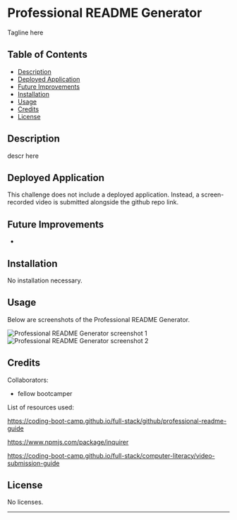 # Professional README Generator
Tagline here

## Table of Contents

- [Description](#description)
- [Deployed Application](#deployed-application)
- [Future Improvements](#future-improvements)
- [Installation](#installation)
- [Usage](#usage)
- [Credits](#credits)
- [License](#license)

## Description

descr here

## Deployed Application

This challenge does not include a deployed application. Instead, a screen-recorded video is submitted alongside the github repo link.

## Future Improvements

* 

## Installation

No installation necessary.

## Usage

Below are screenshots of the Professional README Generator.

![Professional README Generator screenshot 1]()
![Professional README Generator screenshot 2]()

## Credits

Collaborators:

 - fellow bootcamper

List of resources used:

https://coding-boot-camp.github.io/full-stack/github/professional-readme-guide

https://www.npmjs.com/package/inquirer

https://coding-boot-camp.github.io/full-stack/computer-literacy/video-submission-guide

## License

No licenses.

---